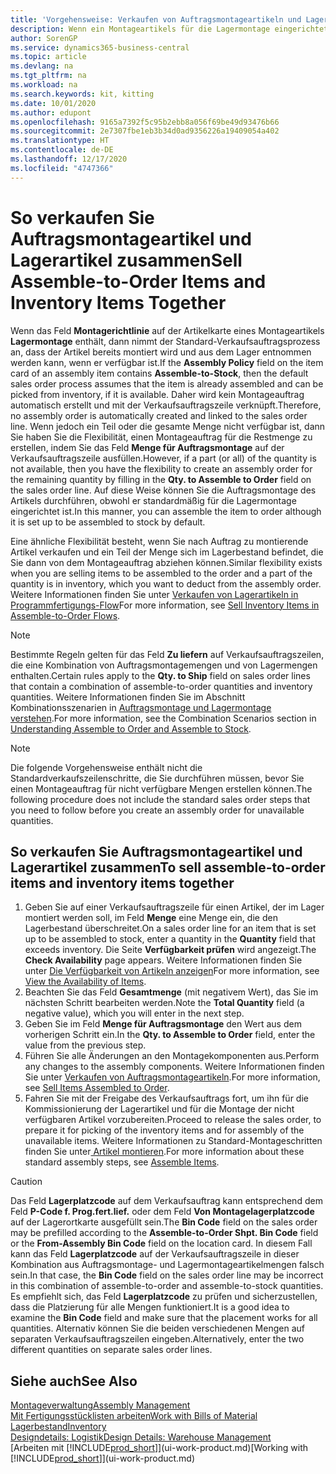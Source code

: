 ```yaml
---
title: 'Vorgehensweise: Verkaufen von Auftragsmontageartikeln und Lagerartikeln zusammen | Microsoft Docs'
description: Wenn ein Montageartikels für die Lagermontage eingerichtet ist, dann nimmt der Standard-Verkaufsauftragsprozess an, dass der Artikel bereits montiert wird und aus dem Lager entnommen werden kann, wenn er verfügbar ist. Wenn jedoch ein Teil oder die gesamte Menge nicht verfügbar ist, dann Sie haben Sie die Flexibilität, einen Montageauftrag für die Restmenge dynamisch zu erstellen.
author: SorenGP
ms.service: dynamics365-business-central
ms.topic: article
ms.devlang: na
ms.tgt_pltfrm: na
ms.workload: na
ms.search.keywords: kit, kitting
ms.date: 10/01/2020
ms.author: edupont
ms.openlocfilehash: 9165a7392f5c95b2ebb8a056f69be49d93476b66
ms.sourcegitcommit: 2e7307fbe1eb3b34d0ad9356226a19409054a402
ms.translationtype: HT
ms.contentlocale: de-DE
ms.lasthandoff: 12/17/2020
ms.locfileid: "4747366"
---
```

# <a name="sell-assemble-to-order-items-and-inventory-items-together"></a><span data-ttu-id="b735f-104">So verkaufen Sie Auftragsmontageartikel und Lagerartikel zusammen</span><span class="sxs-lookup"><span data-stu-id="b735f-104">Sell Assemble-to-Order Items and Inventory Items Together</span></span>
<span data-ttu-id="b735f-105">Wenn das Feld **Montagerichtlinie** auf der Artikelkarte eines Montageartikels **Lagermontage** enthält, dann nimmt der Standard-Verkaufsauftragsprozess an, dass der Artikel bereits montiert wird und aus dem Lager entnommen werden kann, wenn er verfügbar ist.</span><span class="sxs-lookup"><span data-stu-id="b735f-105">If the **Assembly Policy** field on the item card of an assembly item contains **Assemble-to-Stock**, then the default sales order process assumes that the item is already assembled and can be picked from inventory, if it is available.</span></span> <span data-ttu-id="b735f-106">Daher wird kein Montageauftrag automatisch erstellt und mit der Verkaufsauftragszeile verknüpft.</span><span class="sxs-lookup"><span data-stu-id="b735f-106">Therefore, no assembly order is automatically created and linked to the sales order line.</span></span> <span data-ttu-id="b735f-107">Wenn jedoch ein Teil oder die gesamte Menge nicht verfügbar ist, dann Sie haben Sie die Flexibilität, einen Montageauftrag für die Restmenge zu erstellen, indem Sie das Feld **Menge für Auftragsmontage** auf der Verkaufsauftragszeile ausfüllen.</span><span class="sxs-lookup"><span data-stu-id="b735f-107">However, if a part (or all) of the quantity is not available, then you have the flexibility to create an assembly order for the remaining quantity by filling in the **Qty. to Assemble to Order** field on the sales order line.</span></span> <span data-ttu-id="b735f-108">Auf diese Weise können Sie die Auftragsmontage des Artikels durchführen, obwohl er standardmäßig für die Lagermontage eingerichtet ist.</span><span class="sxs-lookup"><span data-stu-id="b735f-108">In this manner, you can assemble the item to order although it is set up to be assembled to stock by default.</span></span>  

<span data-ttu-id="b735f-109">Eine ähnliche Flexibilität besteht, wenn Sie nach Auftrag zu montierende Artikel verkaufen und ein Teil der Menge sich im Lagerbestand befindet, die Sie dann von dem Montageauftrag abziehen können.</span><span class="sxs-lookup"><span data-stu-id="b735f-109">Similar flexibility exists when you are selling items to be assembled to the order and a part of the quantity is in inventory, which you want to deduct from the assembly order.</span></span> <span data-ttu-id="b735f-110">Weitere Informationen finden Sie unter [Verkaufen von Lagerartikeln in Programmfertigungs-Flow](assembly-how-to-sell-inventory-items-in-assemble-to-order-flows.md)</span><span class="sxs-lookup"><span data-stu-id="b735f-110">For more information, see [Sell Inventory Items in Assemble-to-Order Flows](assembly-how-to-sell-inventory-items-in-assemble-to-order-flows.md).</span></span>  

> [!NOTE]  
>  <span data-ttu-id="b735f-111">Bestimmte Regeln gelten für das Feld **Zu liefern** auf Verkaufsauftragszeilen, die eine Kombination von Auftragsmontagemengen und von Lagermengen enthalten.</span><span class="sxs-lookup"><span data-stu-id="b735f-111">Certain rules apply to the **Qty. to Ship** field on sales order lines that contain a combination of assemble-to-order quantities and inventory quantities.</span></span> <span data-ttu-id="b735f-112">Weitere Informationen finden Sie im Abschnitt Kombinationsszenarien in [Auftragsmontage und Lagermontage verstehen](assembly-assemble-to-order-or-assemble-to-stock.md).</span><span class="sxs-lookup"><span data-stu-id="b735f-112">For more information, see the Combination Scenarios section in [Understanding Assemble to Order and Assemble to Stock](assembly-assemble-to-order-or-assemble-to-stock.md).</span></span>  

> [!NOTE]  
>  <span data-ttu-id="b735f-113">Die folgende Vorgehensweise enthält nicht die Standardverkaufszeilenschritte, die Sie durchführen müssen, bevor Sie einen Montageauftrag für nicht verfügbare Mengen erstellen können.</span><span class="sxs-lookup"><span data-stu-id="b735f-113">The following procedure does not include the standard sales order steps that you need to follow before you create an assembly order for unavailable quantities.</span></span>

## <a name="to-sell-assemble-to-order-items-and-inventory-items-together"></a><span data-ttu-id="b735f-114">So verkaufen Sie Auftragsmontageartikel und Lagerartikel zusammen</span><span class="sxs-lookup"><span data-stu-id="b735f-114">To sell assemble-to-order items and inventory items together</span></span>  
1.  <span data-ttu-id="b735f-115">Geben Sie auf einer Verkaufsauftragszeile für einen Artikel, der im Lager montiert werden soll, im Feld **Menge** eine Menge ein, die den Lagerbestand überschreitet.</span><span class="sxs-lookup"><span data-stu-id="b735f-115">On a sales order line for an item that is set up to be assembled to stock, enter a quantity in the **Quantity** field that exceeds inventory.</span></span> <span data-ttu-id="b735f-116">Die Seite **Verfügbarkeit prüfen** wird angezeigt.</span><span class="sxs-lookup"><span data-stu-id="b735f-116">The **Check Availability** page appears.</span></span> <span data-ttu-id="b735f-117">Weitere Informationen finden Sie unter [Die Verfügbarkeit von Artikeln anzeigen](inventory-how-availability-overview.md)</span><span class="sxs-lookup"><span data-stu-id="b735f-117">For more information, see [View the Availability of Items](inventory-how-availability-overview.md).</span></span>
2.  <span data-ttu-id="b735f-118">Beachten Sie das Feld **Gesamtmenge** (mit negativem Wert), das Sie im nächsten Schritt bearbeiten werden.</span><span class="sxs-lookup"><span data-stu-id="b735f-118">Note the **Total Quantity** field (a negative value), which you will enter in the next step.</span></span>  
3.  <span data-ttu-id="b735f-119">Geben Sie im Feld **Menge für Auftragsmontage** den Wert aus dem vorherigen Schritt ein.</span><span class="sxs-lookup"><span data-stu-id="b735f-119">In the **Qty. to Assemble to Order** field, enter the value from the previous step.</span></span>  
4.  <span data-ttu-id="b735f-120">Führen Sie alle Änderungen an den Montagekomponenten aus.</span><span class="sxs-lookup"><span data-stu-id="b735f-120">Perform any changes to the assembly components.</span></span> <span data-ttu-id="b735f-121">Weitere Informationen finden Sie unter [Verkaufen von Auftragsmontageartikeln](assembly-how-to-sell-items-assembled-to-order.md).</span><span class="sxs-lookup"><span data-stu-id="b735f-121">For more information, see [Sell Items Assembled to Order](assembly-how-to-sell-items-assembled-to-order.md).</span></span>  
5.  <span data-ttu-id="b735f-122">Fahren Sie mit der Freigabe des Verkaufsauftrags fort, um ihn für die Kommissionierung der Lagerartikel und für die Montage der nicht verfügbaren Artikel vorzubereiten.</span><span class="sxs-lookup"><span data-stu-id="b735f-122">Proceed to release the sales order, to prepare it for picking of the inventory items and for assembly of the unavailable items.</span></span> <span data-ttu-id="b735f-123">Weitere Informationen zu Standard-Montageschritten finden Sie unter[ Artikel montieren](assembly-how-to-assemble-items.md).</span><span class="sxs-lookup"><span data-stu-id="b735f-123">For more information about these standard assembly steps, see [Assemble Items](assembly-how-to-assemble-items.md).</span></span>  

> [!CAUTION]  
>  <span data-ttu-id="b735f-124">Das Feld **Lagerplatzcode** auf dem Verkaufsauftrag kann entsprechend dem Feld **P-Code f. Prog.fert.lief.** oder dem Feld **Von Montagelagerplatzcode** auf der Lagerortkarte ausgefüllt sein.</span><span class="sxs-lookup"><span data-stu-id="b735f-124">The **Bin Code** field on the sales order may be prefilled according to the **Assemble-to-Order Shpt. Bin Code** field or the **From-Assembly Bin Code** field on the location card.</span></span> <span data-ttu-id="b735f-125">In diesem Fall kann das Feld **Lagerplatzcode** auf der Verkaufsauftragszeile in dieser Kombination aus Auftragsmontage- und Lagermontageartikelmengen falsch sein.</span><span class="sxs-lookup"><span data-stu-id="b735f-125">In that case, the **Bin Code** field on the sales order line may be incorrect in this combination of assemble-to-order and assemble-to-stock quantities.</span></span> <span data-ttu-id="b735f-126">Es empfiehlt sich, das Feld **Lagerplatzcode** zu prüfen und sicherzustellen, dass die Platzierung für alle Mengen funktioniert.</span><span class="sxs-lookup"><span data-stu-id="b735f-126">It is a good idea to examine the **Bin Code** field and make sure that the placement works for all quantities.</span></span> <span data-ttu-id="b735f-127">Alternativ können Sie die beiden verschiedenen Mengen auf separaten Verkaufsauftragszeilen eingeben.</span><span class="sxs-lookup"><span data-stu-id="b735f-127">Alternatively, enter the two different quantities on separate sales order lines.</span></span>  

## <a name="see-also"></a><span data-ttu-id="b735f-128">Siehe auch</span><span class="sxs-lookup"><span data-stu-id="b735f-128">See Also</span></span>  
[<span data-ttu-id="b735f-129">Montageverwaltung</span><span class="sxs-lookup"><span data-stu-id="b735f-129">Assembly Management</span></span>](assembly-assemble-items.md)  
[<span data-ttu-id="b735f-130">Mit Fertigungsstücklisten arbeiten</span><span class="sxs-lookup"><span data-stu-id="b735f-130">Work with Bills of Material</span></span>](inventory-how-work-BOMs.md)  
[<span data-ttu-id="b735f-131">Lagerbestand</span><span class="sxs-lookup"><span data-stu-id="b735f-131">Inventory</span></span>](inventory-manage-inventory.md)  
[<span data-ttu-id="b735f-132">Designdetails: Logistik</span><span class="sxs-lookup"><span data-stu-id="b735f-132">Design Details: Warehouse Management</span></span>](design-details-warehouse-management.md)  
<span data-ttu-id="b735f-133">[Arbeiten mit [!INCLUDE[prod_short](includes/prod_short.md)]](ui-work-product.md)</span><span class="sxs-lookup"><span data-stu-id="b735f-133">[Working with [!INCLUDE[prod_short](includes/prod_short.md)]](ui-work-product.md)</span></span>
